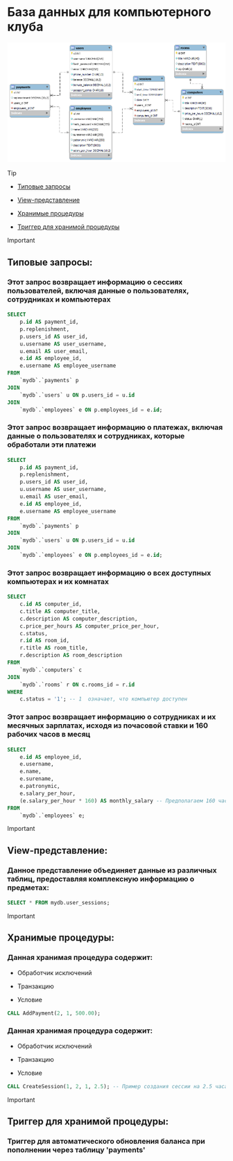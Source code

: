 # База данных для компьютерного клуба
![img](https://github.com/skeletus-design/course_work/blob/main/er.png)

>[!TIP]
+ [Типовые запросы](#Типовые-запросы)
- [View-представление](#View-представление)
* [Хранимые процедуры](#Хранимые-процедуры)
+ [Триггер для хранимой процедуры](#Триггер-для-хранимой-процедуры)

> [!IMPORTANT]
> ## Типовые запросы:

### Этот запрос возвращает информацию о сессиях пользователей, включая данные о пользователях, сотрудниках и компьютерах

```sql
SELECT 
    p.id AS payment_id,
    p.replenishment,
    p.users_id AS user_id,
    u.username AS user_username,
    u.email AS user_email,
    e.id AS employee_id,
    e.username AS employee_username
FROM 
    `mydb`.`payments` p
JOIN 
    `mydb`.`users` u ON p.users_id = u.id
JOIN 
    `mydb`.`employees` e ON p.employees_id = e.id;
```

### Этот запрос возвращает информацию о платежах, включая данные о пользователях и сотрудниках, которые обработали эти платежи

```sql
SELECT 
    p.id AS payment_id,
    p.replenishment,
    p.users_id AS user_id,
    u.username AS user_username,
    u.email AS user_email,
    e.id AS employee_id,
    e.username AS employee_username
FROM 
    `mydb`.`payments` p
JOIN 
    `mydb`.`users` u ON p.users_id = u.id
JOIN 
    `mydb`.`employees` e ON p.employees_id = e.id;
```

### Этот запрос возвращает информацию о всех доступных компьютерах и их комнатах
```sql
SELECT 
    c.id AS computer_id,
    c.title AS computer_title,
    c.description AS computer_description,
    c.price_per_hours AS computer_price_per_hour,
    c.status,
    r.id AS room_id,
    r.title AS room_title,
    r.description AS room_description
FROM 
    `mydb`.`computers` c
JOIN 
    `mydb`.`rooms` r ON c.rooms_id = r.id
WHERE 
    c.status = '1'; -- 1  означает, что компьютер доступен
```

### Этот запрос возвращает информацию о сотрудниках и их месячных зарплатах, исходя из почасовой ставки и 160 рабочих часов в месяц

```sql
SELECT 
    e.id AS employee_id,
    e.username,
    e.name,
    e.surename,
    e.patronymic,
    e.salary_per_hour,
    (e.salary_per_hour * 160) AS monthly_salary -- Предполагаем 160 часов работы в месяц
FROM 
    `mydb`.`employees` e;

```

> [!IMPORTANT]
> ## View-представление:

### Данное представление объединяет данные из различных таблиц, предоставляя комплексную информацию о предметах:

```sql
SELECT * FROM mydb.user_sessions;
```

> [!IMPORTANT]
> ## Хранимые процедуры: 

### Данная хранимая процедура содержит: 
- Обработчик исключений
* Транзакцию 
+ Условие

```sql
CALL AddPayment(2, 1, 500.00);
```

### Данная хранимая процедура содержит: 
- Обработчик исключений
* Транзакцию 
+ Условие

```sql
CALL CreateSession(1, 2, 1, 2.5); -- Пример создания сессии на 2.5 часа для пользователя с id=1, сотрудником с id=1 и компьютером с id=1
```

> [!IMPORTANT]
> ## Триггер для хранимой процедуры:

### Триггер для автоматического обновления баланса при пополнении через таблицу 'payments'

